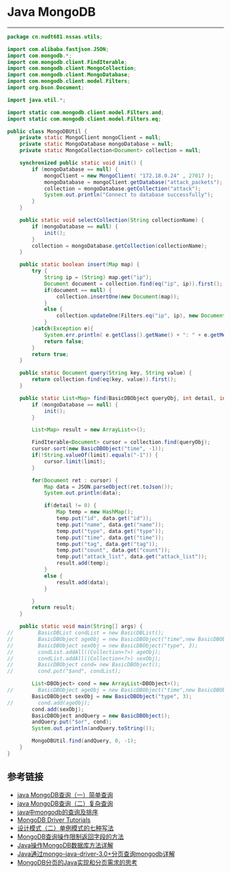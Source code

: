 # Java MongoDB
***
```java
package cn.nudt681.nssas.utils;

import com.alibaba.fastjson.JSON;
import com.mongodb.*;
import com.mongodb.client.FindIterable;
import com.mongodb.client.MongoCollection;
import com.mongodb.client.MongoDatabase;
import com.mongodb.client.model.Filters;
import org.bson.Document;

import java.util.*;

import static com.mongodb.client.model.Filters.and;
import static com.mongodb.client.model.Filters.eq;

public class MongoDBUtil {
    private static MongoClient mongoClient = null;
    private static MongoDatabase mongoDatabase = null;
    private static MongoCollection<Document> collection = null;

    synchronized public static void init() {
        if (mongoDatabase == null) {
            mongoClient = new MongoClient( "172.18.0.24" , 27017 );
            mongoDatabase = mongoClient.getDatabase("attack_packets");
            collection = mongoDatabase.getCollection("attack");
            System.out.println("Connect to database successfully");
        }
    }

    public static void selectCollection(String collectionName) {
        if (mongoDatabase == null) {
            init();
        }
        collection = mongoDatabase.getCollection(collectionName);
    }

    public static boolean insert(Map map) {
        try {
            String ip = (String) map.get("ip");
            Document document = collection.find(eq("ip", ip)).first();
            if(document == null) {
                collection.insertOne(new Document(map));
            }
            else {
                collection.updateOne(Filters.eq("ip", ip), new Document("$set",new Document(map)));
            }
        }catch(Exception e){
            System.err.println( e.getClass().getName() + ": " + e.getMessage() );
            return false;
        }
        return true;
    }

    public static Document query(String key, String value) {
        return collection.find(eq(key, value)).first();
    }

    public static List<Map> find(BasicDBObject queryObj, int detail, int limit) {
        if (mongoDatabase == null) {
            init();
        }

        List<Map> result = new ArrayList<>();

        FindIterable<Document> cursor = collection.find(queryObj);
        cursor.sort(new BasicDBObject("time", -1));
        if(!String.valueOf(limit).equals("-1")) {
            cursor.limit(limit);
        }

        for(Document ret : cursor) {
            Map data = JSON.parseObject(ret.toJson());
            System.out.println(data);

            if(detail != 0) {
                Map temp = new HashMap();
                temp.put("id", data.get("id"));
                temp.put("name", data.get("name"));
                temp.put("type", data.get("type"));
                temp.put("time", data.get("time"));
                temp.put("tag", data.get("tag"));
                temp.put("count", data.get("count"));
                temp.put("attack_list", data.get("attack_list"));
                result.add(temp);
            }
            else {
                result.add(data);
            }

        }
        return result;
    }

    public static void main(String[] args) {
//        BasicDBList condList = new BasicDBList();
//        BasicDBObject ageObj = new BasicDBObject("time",new BasicDBObject("$gt", 1542603240));
//        BasicDBObject sexObj = new BasicDBObject("type", 3);
//        condList.addAll((Collection<?>) ageObj);
//        condList.addAll((Collection<?>) sexObj);
//        BasicDBObject cond= new BasicDBObject();
//        cond.put("$and", condList);

        List<DBObject> cond = new ArrayList<DBObject>();
//        BasicDBObject ageObj = new BasicDBObject("time",new BasicDBObject("$gt", 1542603240));
        BasicDBObject sexObj = new BasicDBObject("type", 3);
//        cond.add(ageObj);
        cond.add(sexObj);
        BasicDBObject andQuery = new BasicDBObject();
        andQuery.put("$or", cond);
        System.out.println(andQuery.toString());

        MongoDBUtil.find(andQuery, 0, -1);
    }
}
```

## 参考链接
- [java MongoDB查询（一）简单查询](https://www.cnblogs.com/luoaz/p/4691639.html)
- [java MongoDB查询（二）复杂查询](https://www.cnblogs.com/luoaz/p/4692716.html)
- [java中mongodb的查询及排序](https://blog.csdn.net/aboycoder/article/details/48358365)
- [MongoDB Driver Tutorials](http://mongodb.github.io/mongo-java-driver/3.9/driver/tutorials/connect-to-mongodb/)
- [设计模式（二）单例模式的七种写法](https://blog.csdn.net/itachi85/article/details/50510124)
- [MongoDB查询操作限制返回字段的方法](https://blog.csdn.net/hqzxsc2006/article/details/47447997)
- [Java操作MongoDB数据库方法详解](https://www.jb51.net/article/133539.htm)
- [Java通过mongo-java-driver-3.0+分页查询mongodb详解](http://www.voidcn.com/article/p-kaoovgif-bqs.html)
- [MongoDB分页的Java实现和分页需求的思考](https://www.cnblogs.com/woshimrf/p/mongodb-pagenation-performance.html)